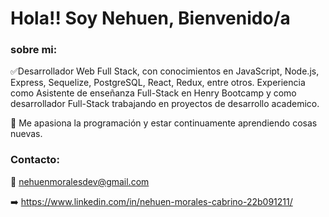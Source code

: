# Hola!! Soy Nehuen, Bienvenido/a  

### sobre mi:

✅Desarrollador Web Full Stack, con conocimientos en JavaScript, Node.js, Express, Sequelize, PostgreSQL, React, Redux, entre otros.
Experiencia como Asistente de enseñanza Full-Stack en Henry Bootcamp y como desarrollador Full-Stack trabajando en proyectos de desarrollo academico.

🚀 Me apasiona la programación y estar continuamente aprendiendo cosas nuevas.


### Contacto:

📩 nehuenmoralesdev@gmail.com

➡️ https://www.linkedin.com/in/nehuen-morales-cabrino-22b091211/

